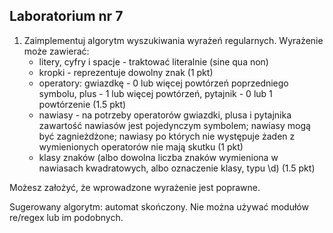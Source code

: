 ## Laboratorium nr 7

1. Zaimplementuj algorytm wyszukiwania wyrażeń regularnych. Wyrażenie może zawierać:
    - litery, cyfry i spacje - traktować literalnie (sine qua non)
    - kropki - reprezentuje dowolny znak (1 pkt)
    - operatory: gwiazdkę - 0 lub więcej powtórzeń poprzedniego symbolu, plus - 1 lub więcej powtórzeń, pytajnik - 0 lub 1 powtórzenie (1.5 pkt)
    - nawiasy - na potrzeby operatorów gwiazdki, plusa i pytajnika zawartość nawiasów jest pojedynczym symbolem; nawiasy mogą być zagnieżdżone; nawiasy po których nie występuje żaden z wymienionych operatorów nie mają skutku (1 pkt)
    - klasy znaków (albo dowolna liczba znaków wymieniona w nawiasach kwadratowych, albo oznaczenie klasy, typu \d) (1.5 pkt)

Możesz założyć, że wprowadzone wyrażenie jest poprawne.

Sugerowany algorytm: automat skończony.
Nie można używać modułów re/regex lub im podobnych.


